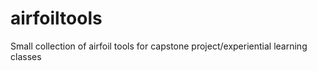 # airfoiltools
Small collection of airfoil tools for capstone project/experiential learning classes
